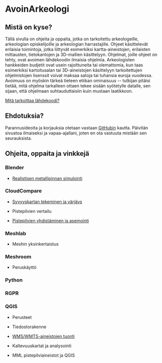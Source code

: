 # AvoinArkeologi

## Mistä on kyse?

Tällä sivulla on ohjeita ja oppaita, jotka on tarkoitettu arkeologeille, arkeologian opiskelijoille ja arkeologian harrastajille. Ohjeet käsittelevät erilaisia toimintoja, jotka liittyvät esimerkiksi kartta-aineistojen, erilaisten mittausten, tietokantojen ja 3D-mallien käsittelyyn. Ohjelmat, joille ohjeet on tehty, ovat avoimen lähdekoodin ilmaisia ohjelmia. Arkeologisten hankkeiden budjetit ovat usein rajoittuneita tai olemattomia, kun taas esimerkiksi kartoitusalan tai 3D-aineistojen käsittelyyn tarkoitettujen ohjelmistojen lisenssit voivat maksaa satoja tai tuhansia euroja vuodessa. Avoimuus on myöskin tärkeä tieteen etiikan ominaisuus -- tutkijan pitäisi tietää, mitä ohjelma tarkalleen ottaen tekee sisään syötetylle datalle, sen sijaan, että ohjelmaan suhtauduttaisiin kuin mustaan laatikkoon. 

[Mitä tarkoittaa lähdekoodi?](./mita_on_avoin.md)

## Ehdotuksia?

Parannusideoita ja korjauksia otetaan vastaan [GitHubin](https://github.com/nikolaipaukkonen) kautta. Päivitän sivustoa ilmaiseksi ja vapaa-ajallani, joten en ota vastuuta mistään sen seurauksista.

## Ohjeita, oppaita ja vinkkejä

### Blender

- [Realistisen metallipinnan simulointi](./Blender_materiaalimuokkaus/Blender_materiaalimuokkaus.md)

### CloudCompare

- [Syvyyskartan tekeminen ja värjäys](./CloudCompare_Syvyyskartta/CloudCompare_syvyyskartta.md)

- Pistepilvien vertailu

- [Pistepilvien yhdistäminen ja asemointi](./CloudCompare_Pistepilvien_yhdistäminen/Pistepilvien_yhdistäminen.md)

### Meshlab

- Meshin yksinkertaistus

### Meshroom

- Peruskäyttö

### Python

### RGPR

### QGIS
- Perusteet
  
- Tiedostorakenne

- [WMS/WMTS-aineistojen tuonti](./QGIS_WMS-aineistojen_kaytto/WMS-aineistojen_kaytto.md)

- Kaltevuuskartat ja analysointi

- MML pistepilviaineistot ja QGIS
